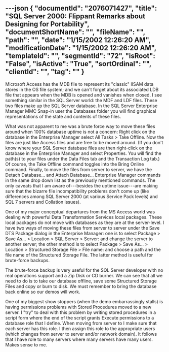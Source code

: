 ---json
{
  "documentId": "2076071427",
  "title": "SQL Server 2000: Flippant Remarks about Designing for Portability",
  "documentShortName": "",
  "fileName": "",
  "path": "",
  "date": "1/15/2002 12:26:20 AM",
  "modificationDate": "1/15/2002 12:26:20 AM",
  "templateId": "",
  "segmentId": "72",
  "isRoot": "False",
  "isActive": "True",
  "sortOrdinal": "",
  "clientId": "",
  "tag": ""
}
---

Microsoft Access has the MDB file to represent its &quot;classic&quot; IISAM data stores in the OS file system; and we can't forget about its associated LDB file that appears when the MDB is opened and vanishes when closed. I see something similar in the SQL Server world: the MDF and LDF files. These two files make up the SQL Server database. In the SQL Server Enterprise Manager MMC Snap-in user the Databases folder you will find graphical representations of the state and contents of these files.

What was not apparent to me was a brute force way to move these files around when 100% database uptime is not a concern: Right click on the database in the Enterprise Manager select All Tasks &gt; Take Offline. Now the files are just like Access files and are free to be moved around. (If you don't know where your SQL Server database files are then right-click on the database in the Enterprise Manager and select Properties. You will find the path(s) to your files under the Data Files tab and the Transaction Log tab.) Of course, the Take Offline command toggles into the Bring Online command. Finally, to move the files from server to server, we have the Detach Database... and Attach Database... Enterprise Manager commands in the same drop down list as the previously mentioned commands. The only caveats that I am aware of---besides the uptime issue---are making sure that the bizarre file incompatibility problems don't come up (like differences among SQL Server 2000 (at various Service Pack levels) and SQL 7 servers and Collation issues).

One of my major conceptual departures from the MS Access world was dealing with powerful Data Transformation Services local packages. These local packages do not move with databases as they are at the server-level. I have two ways of moving these files from server to server under the Save DTS Package dialog in the Enterprise Manager: one is to select Package &gt; Save As... &gt; Location &gt; SQL Server &gt; Server: and change the server to another server; the other method is to select Package &gt; Save As... &gt; Location &gt; Structured Storage File &gt; File name: and choose a path and the file name of the Structured Storage File. The latter method is useful for brute-force backups.

The brute-force backup is very useful for the SQL Server developer with no real operations support and a Zip Disk or CD burner. We can see that all we need to do is to take our database offline, save some Structured Storage Files and copy or burn to disk. We must remember to bring the database back online so our demos will work.

One of my biggest show stoppers (when the demo embarrassingly stalls) is having permissions problems with Stored Procedures moved to a new server. I &quot;try&quot; to deal with this problem by writing stored procedures in a script form where the end of the script grants Execute permissions to a database role that I define. When moving from server to I make sure that each server has this role. I then assign this role to the appropriate users (which changes from server to server and/or network domain). It follows that I have role to many servers where many servers have many users. Makes sense to me.

